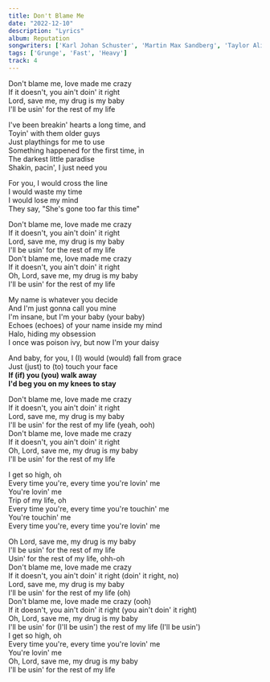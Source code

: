 ```yaml
---
title: Don't Blame Me
date: "2022-12-10"
description: "Lyrics"
album: Reputation
songwriters: ['Karl Johan Schuster', 'Martin Max Sandberg', 'Taylor Alison Swift']
tags: ['Grunge', 'Fast', 'Heavy']
track: 4
---
```

<p className='chorus'>
Don't blame me, love made me crazy <br />
If it doesn't, you ain't doin' it right <br />
Lord, save me, my drug is my baby <br />
I'll be usin' for the rest of my life <br />
</p> 
<p className='verse-one'>
I've been breakin' hearts a long time, and <br />
Toyin' with them older guys <br />
Just playthings for me to use <br />
Something happened for the first time, in <br />
The darkest little paradise <br />
Shakin, pacin', I just need you <br />
</p>
<p className='pre-chorus'>
For you, I would cross the line <br />
I would waste my time <br />
I would lose my mind <br />
They say, "She's gone too far this time" <br />
</p>
<p className='chorus'>
Don't blame me, love made me crazy <br />
If it doesn't, you ain't doin' it right <br />
Lord, save me, my drug is my baby <br />
I'll be usin' for the rest of my life <br />
Don't blame me, love made me crazy <br />
If it doesn't, you ain't doin' it right <br />
Oh, Lord, save me, my drug is my baby <br />
I'll be usin' for the rest of my life <br />
</p> 
<p className='verse-two'>
My name is whatever you decide <br />
And I'm just gonna call you mine <br />
I'm insane, but I'm your baby (your baby) <br />
Echoes (echoes) of your name inside my mind <br />
Halo, hiding my obsession <br />
I once was poison ivy, but now I'm your daisy <br />
</p>
<p className='pre-chorus'>
And baby, for you, I (I) would (would) fall from grace <br />
Just (just) to (to) touch your face <br />
<strong className="fav-line">
If (if) you (you) walk away <br />
I'd beg you on my knees to stay <br />
</strong>
</p>
<p className='chorus'>
Don't blame me, love made me crazy <br />
If it doesn't, you ain't doin' it right <br />
Lord, save me, my drug is my baby <br />
I'll be usin' for the rest of my life (yeah, ooh) <br />
Don't blame me, love made me crazy <br />
If it doesn't, you ain't doin' it right <br />
Oh, Lord, save me, my drug is my baby <br />
I'll be usin' for the rest of my life <br />
</p>
<p className='bridge'>
I get so high, oh <br />
Every time you're, every time you're lovin' me <br />
You're lovin' me <br />
Trip of my life, oh <br />
Every time you're, every time you're touchin' me <br />
You're touchin' me <br />
Every time you're, every time you're lovin' me <br />
</p>
<p className='chorus'>
Oh Lord, save me, my drug is my baby <br />
I'll be usin' for the rest of my life <br />
Usin' for the rest of my life, ohh-oh <br />
Don't blame me, love made me crazy <br />
If it doesn't, you ain't doin' it right (doin' it right, no) <br />
Lord, save me, my drug is my baby <br />
I'll be usin' for the rest of my life (oh) <br />
Don't blame me, love made me crazy (ooh) <br />
If it doesn't, you ain't doin' it right (you ain't doin' it right) <br />
Oh, Lord, save me, my drug is my baby <br />
I'll be usin' for (I'll be usin') the rest of my life (I'll be usin') <br />
I get so high, oh <br />
Every time you're, every time you're lovin' me <br />
You're lovin' me <br />
Oh, Lord, save me, my drug is my baby <br />
I'll be usin' for the rest of my life <br />
</p>



